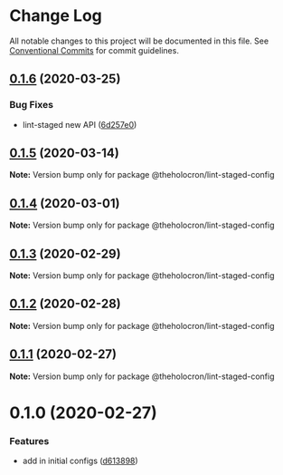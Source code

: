 # Change Log

All notable changes to this project will be documented in this file.
See [Conventional Commits](https://conventionalcommits.org) for commit guidelines.

## [0.1.6](https://github.com/the-holocron/threepio/compare/@theholocron/lint-staged-config@0.1.5...@theholocron/lint-staged-config@0.1.6) (2020-03-25)


### Bug Fixes

* lint-staged new API ([6d257e0](https://github.com/the-holocron/threepio/commit/6d257e0100483227ce2acc9d3e748f2d81b9969c))





## [0.1.5](https://github.com/the-holocron/threepio/compare/@theholocron/lint-staged-config@0.1.4...@theholocron/lint-staged-config@0.1.5) (2020-03-14)

**Note:** Version bump only for package @theholocron/lint-staged-config





## [0.1.4](https://github.com/the-holocron/threepio/compare/@theholocron/lint-staged-config@0.1.3...@theholocron/lint-staged-config@0.1.4) (2020-03-01)

**Note:** Version bump only for package @theholocron/lint-staged-config





## [0.1.3](https://github.com/the-holocron/threepio/compare/@theholocron/lint-staged-config@0.1.2...@theholocron/lint-staged-config@0.1.3) (2020-02-29)

**Note:** Version bump only for package @theholocron/lint-staged-config





## [0.1.2](https://github.com/the-holocron/threepio/compare/@theholocron/lint-staged-config@0.1.1...@theholocron/lint-staged-config@0.1.2) (2020-02-28)

**Note:** Version bump only for package @theholocron/lint-staged-config





## [0.1.1](https://github.com/the-holocron/threepio/compare/@theholocron/lint-staged-config@0.1.0...@theholocron/lint-staged-config@0.1.1) (2020-02-27)

**Note:** Version bump only for package @theholocron/lint-staged-config





# 0.1.0 (2020-02-27)


### Features

* add in initial configs ([d613898](https://github.com/the-holocron/threepio/commit/d613898f18bb20b7fc879d80c15f025555de2765))
